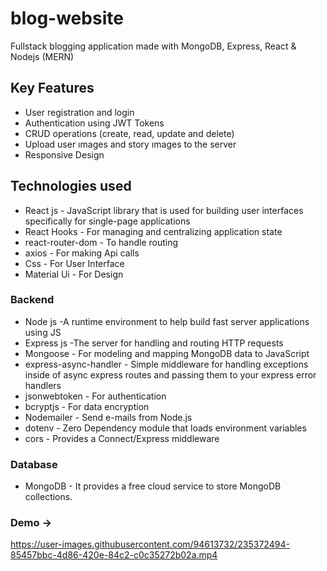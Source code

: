 # blog-website
Fullstack blogging application made with MongoDB, Express, React & Nodejs (MERN)

## Key Features
* User registration and login
* Authentication using JWT Tokens
* CRUD operations (create, read, update and delete)
* Upload user ımages and story ımages to the server
* Responsive Design

## Technologies used
* React js - JavaScript library that is used for building user interfaces specifically for single-page applications
* React Hooks - For managing and centralizing application state
* react-router-dom - To handle routing
* axios - For making Api calls
* Css - For User Interface
* Material Ui - For Design

### Backend
* Node js -A runtime environment to help build fast server applications using JS
* Express js -The server for handling and routing HTTP requests
* Mongoose - For modeling and mapping MongoDB data to JavaScript
* express-async-handler - Simple middleware for handling exceptions inside of async express routes and passing them to your express error handlers
* jsonwebtoken - For authentication
* bcryptjs - For data encryption
* Nodemailer - Send e-mails from Node.js
* dotenv - Zero Dependency module that loads environment variables
* cors - Provides a Connect/Express middleware

### Database
* MongoDB - It provides a free cloud service to store MongoDB collections.

### Demo ->
https://user-images.githubusercontent.com/94613732/235372494-85457bbc-4d86-420e-84c2-c0c35272b02a.mp4

